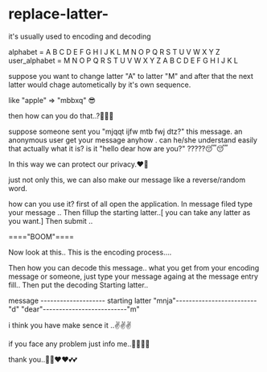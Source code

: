 # replace-latter-
it's usually used to encoding and decoding 


alphabet        =    A B C D E F G H I J K L M N O P Q R S T U V W X Y Z                                                                                                
user_alphabet   =    M N O P Q R S T U V W X Y Z A B C D E F G H I J K L
 
suppose you want to change latter "A" to latter "M" and after that the next latter would chage autometically by it's own sequence.

like "apple" => "mbbxq"  😎

then how can you do that..?🤷‍♂️🤷‍


suppose someone sent you "mjqqt ijfw mtb fwj dtz?" this message. an anonymous user get your message anyhow . can he/she understand easily that actually what it is?
is it "hello dear how are you?" ?????😴😴

In this way we can protect our privacy.❤💖

just not only this, we can also make our message like a reverse/random word.

how can you use it?
first of all open the application.
In message filed type your message ..
Then fillup the starting latter..[ you can take any latter as you want.]
Then submit ..

===="BOOM"====

Now look at this..
This is the encoding process....

Then how you can decode this message..
what you get from your encoding message or someone, just type your message againg at the message entry fill..
Then put the decoding Starting latter..
 
message -------------------- starting latter
"mnja"------------------------- "d"
"dear"--------------------------"m"

i think you have make sence it ..✌✌✌

if you face any problem just info me..🤦‍♂️🤷‍♀️

thank you..💖💖❤❤💕💕
